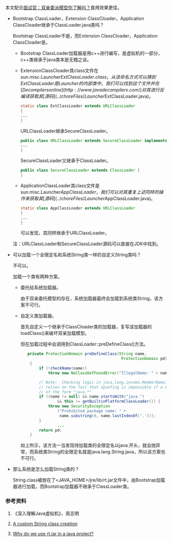 本文配合[面试官：双亲委派模型你了解吗？](https://juejin.cn/post/7020935051860770853)食用效果更佳。

- Bootstrap ClassLoader，Extension ClassCloader，Application ClassCloader继承于ClassLoader.java类吗？

  Bootstrap ClassLoader不是，而Extension ClassCloader，Application ClassCloader是。

  - Bootstrap ClassLoader加载器是用c++进行编写，是虚拟机的一部分，c++类继承于java类本是无稽之谈。

  - ExtensionClassCloader其class文件在sun.misc.Launcher$ExtClassLoader.class，从该命名方式可以猜到ExtClassLoader是Launcher的内部类中，我们可以找到这个文件并在[Decompilers online](http://www.javadecompilers.com/)对其进行反编译获取其[源码](../choreFiles/Launcher$ExtClassLoader.java)。

    ```java
    static class ExtClassLoader extends URLClassLoader
    {
    ...
    }
    ```

    URLClassLoader继承SecureClassLoader。

    ```java
    public class URLClassLoader extends SecureClassLoader implements Closeable {
    ...
    }
    ```

    SecureClassLoader又继承于ClassLoader。

    ```java
    public class SecureClassLoader extends ClassLoader {
    }
    ```

  - ApplicationClassLoader其class文件是sun.misc.Launcher$AppClassLoader，我们可以对其重复上述同样的操作来获取其[源码](../choreFiles/Launcher$AppClassLoader.java)。

    ```java
    static class AppClassLoader extends URLClassLoader
    {
    ...
    }
    ```

    可以发现，其同样继承于URLClassLoader。

  注：URLClassLoader和SecureClassLoader源码可以直接在JDK中找到。

- 可以加载一个全限定名和系统String类一样的自定义String类吗？

  不可以。

  加载一个类有两种方案。

  - 委托给系统加载器。

    由于双亲委托模型的存在，系统加载器最终会加载到系统类String，该方案不可行。

  - 自定义类加载器。

    首先自定义一个继承于ClassCloader类的加载器，复写该加载器的loadClass()来破坏双亲加载模型。

    但在加载过程中会调用到ClassLoader::preDefineClass()方法。

    ```java
       private ProtectionDomain preDefineClass(String name,
                                                ProtectionDomain pd)
        {
            if (!checkName(name))
                throw new NoClassDefFoundError("IllegalName: " + name);
    
            // Note:  Checking logic in java.lang.invoke.MemberName.checkForTypeAlias
            // relies on the fact that spoofing is impossible if a class has a name
            // of the form "java.*"
            if ((name != null) && name.startsWith("java.")
                    && this != getBuiltinPlatformClassLoader()) {
                throw new SecurityException
                    ("Prohibited package name: " +
                     name.substring(0, name.lastIndexOf('.')));
            }
    				...
            return pd;
        }
    ```

    如上所示，该方法一当发现待加载类的全限定名以java.开头，就会抛异常，而系统类String的全限定名就是java.lang.String.java，所以该方案也不可行。

- 那么系统是怎么加载String类的？

  String.class被放在了<JAVA_HOME>/jre/lib/rt.jar文件中，由Bootstrap加载器进行加载，而Bootstrap加载器不继承于ClassLoader类。

### 参考资料

1. 《深入理解Java虚拟机》，周志明

2. [A custom String class creation](https://stackoverflow.com/questions/14332590/a-custom-string-class-creation)

3. [Why do we use rt.jar in a java project?](https://stackoverflow.com/questions/3091040/why-do-we-use-rt-jar-in-a-java-project)

   
